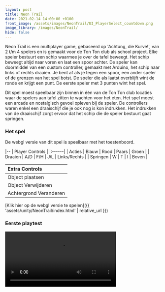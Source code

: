 ```yaml
---
layout: post
title: Neon Trail
date: 2021-02-14 14:00:00 +0100
front_image: /assets/images/NeonTrail/UI_PlayerSelect_countdown.png
image_library: /images/NeonTrail/
hide: false
---
```


Neon Trail is een multiplayer game, gebaseerd op 'Achtung, die Kurve!', van 2 t/m 4 spelers en is gemaakt voor de Ton Ton club als school project. Elke speler bestuurt een schip waarmee je over de tafel beweegt. Het schip beweegt altijd naar voren en laat een spoor achter. De speler kan doormiddel van een custom controller, gemaakt met Arduino, het schip naar links of rechts draaien. Je bent af als je tegen een spoor, een ander speler of de grenzen van het spel botst. De speler die als laatst overblijft wint de ronde en krijgt een punt. De eerste speler met 3 punten wint het spel.

Dit spel moest speelbaar zijn binnen in één van de Ton Ton club locaties waar de spelers aan tafel zitten te wachten voor het eten. Het spel moest een arcade en nostalgisch gevoel opleven bij de speler. De controllers waren enkel een draaischijf die je ook nog is kon indrukken. Het indrukken van de draaischijf zorgt ervoor dat het schip die de speler bestuurt gaat springen.

### Het spel

De webgl versie van dit spel is speelbaar met het toestenboord.

|--
| Player Controls |
|:------|
| Acties | Blauw | Rood | Paars | Groen |
| Draaien | A/D | F/H | J/L | Links/Rechts |
| Springen | W | T | I | Boven |

| Extra Controls |
|:--|
| Object plaatsen | Linkermuisknop |
| Object Verwijderen | Rechtermuisknop |
| Achtergrond Veranderen | Tab |

[Klik hier op de webgl versie te spelen]({{ 'assets/unity/NeonTrail/index.html' | relative_url }})

<section>
    <h3>Eerste playtest</h3>
    <video autoplay="false" controls width="360">
        <source src="{{ 'assets/videos/NeonTrail-Demo-v1.webm' | relative_url }}" type="video/webm">
        Sorry, your browser doesn't support embedded videos.
    </video>
</section>

